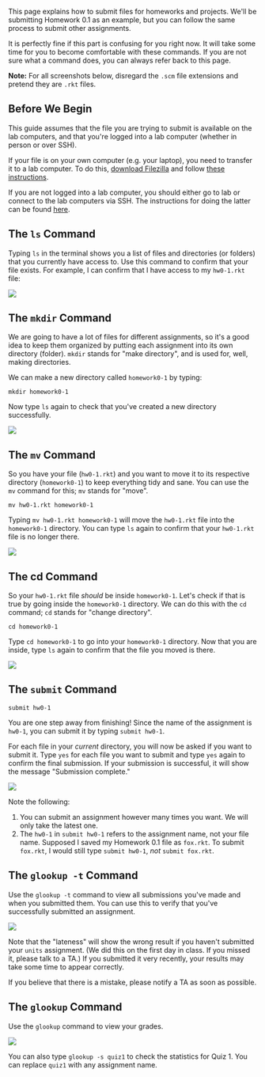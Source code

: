 This page explains how to submit files for homeworks and projects.
We'll be submitting Homework 0.1 as an example, but you can follow the same process to submit other assignments.

It is perfectly fine if this part is confusing for you right now.
It will take some time for you to become comfortable with these commands.
If you are not sure what a command does, you can always refer back to this page.

**Note:** For all screenshots below, disregard the `.scm` file extensions and pretend they are `.rkt` files.

## Before We Begin

This guide assumes that the file you are trying to submit is available on the lab computers, and that you're logged into a lab computer (whether in person or over SSH).

If your file is on your own computer (e.g. your laptop), you need to transfer it to a lab computer.
To do this, [download Filezilla](https://filezilla-project.org/download.php?type=client) and follow
[these instructions](https://docs.google.com/document/d/11afVDf885DrPUyLvLihbHMP2amTo8Va1pXEgEsvTA9U/edit?usp=sharing).

If you are not logged into a lab computer, you should either go to lab or connect to the lab computers via SSH.
The instructions for doing the latter can be found [here](https://docs.google.com/document/d/1a-eE4zeEpnL7vT54gbOAn8jLElMxwqPH3GkPnE3bXdU/edit?usp=sharing).

## The `ls` Command

Typing `ls` in the terminal shows you a list of files and directories (or folders) that you currently have access to.
Use this command to confirm that your file exists. For example, I can confirm that I have access to my `hw0-1.rkt` file:

![](/static/ls.jpg)

## The `mkdir` Command
    
We are going to have a lot of files for different assignments, so it's a good idea to
keep them organized by putting each assignment into its own directory (folder).
`mkdir` stands for "make directory", and is used for, well, making directories.

We can make a new directory called `homework0-1` by typing:

    mkdir homework0-1

Now type `ls` again to check that you've created
a new directory successfully.

![](/static/mkdir.png)

## The `mv` Command

So you have your file (`hw0-1.rkt`) and you want to move it to its respective
directory (`homework0-1`) to keep everything tidy and sane. You can use the `mv`
command for this; `mv` stands for "move".

    mv hw0-1.rkt homework0-1
    
Typing `mv hw0-1.rkt homework0-1` will move the `hw0-1.rkt` file into the
`homework0-1` directory. You can type `ls` again to confirm that your `hw0-1.rkt` file is no longer there.

![](/static/mv.png)

## The cd Command

So your `hw0-1.rkt` file *should* be inside `homework0-1`. Let's check if that is
true by going inside the `homework0-1` directory. We can do this with the `cd`
command; `cd` stands for "change directory".

    
    
    cd homework0-1
    

Type `cd homework0-1` to go into your `homework0-1` directory. Now that you
are inside, type `ls` again to confirm that the file you moved is there.

![](/static/cd.png)

## The `submit` Command
    
    
    submit hw0-1
    

You are one step away from finishing! Since the name of the assignment is
`hw0-1`, you can submit it by typing `submit hw0-1`.

For each file in your *current* directory, you will now be asked if you want to submit it.
Type `yes` for each file you want to submit and type `yes` again to confirm the final submission. If your
submission is successful, it will show the message "Submission complete."

![](/static/submit.png)

Note the following:

  1. You can submit an assignment however many times you want. We will only take the latest one.
  2. The `hw0-1` in `submit hw0-1` refers to the assignment name, not your file name. Supposed I saved my Homework 0.1 file as `fox.rkt`. To submit `fox.rkt`, I would still type `submit hw0-1`, *not* `submit fox.rkt`.

## The `glookup -t` Command

Use the `glookup -t` command to view all submissions you've made and when you submitted them.
You can use this to verify that you've successfully submitted an assignment.

![](/static/glookup-t.png)

Note that the "lateness" will show the wrong result if you haven't submitted your `units` assignment.
(We did this on the first day in class. If you missed it, please talk to a TA.)
If you submitted it very recently, your results may take some time to appear correctly.

If you believe that there is a mistake, please notify a TA as soon as possible.

## The `glookup` Command

Use the `glookup` command to view your grades.

![](/static/glookup.png)

You can also type `glookup -s quiz1` to check the
statistics for Quiz 1. You can replace `quiz1` with any assignment name.

<!--
The workflow for this is as follows:

1. go to the directory where your homework is

2. transfer the file to your instructional account

3. log in to your instructional account and submit from there

**1. `cd` to the directory where your homework .rkt file is located**

`cd` to the directory where your homework is. Mine is located in a folder
called hw1 on my Desktop, so as soon as I open my terminal I'm going to type
`cd` once to get to the home directory. Now, I'm going to type `cd Desktop` to
get to my Desktop.  Next I'm going to type `cd hw1` to get to the hw1
directory. When I type `ls`, I see this:

![ls hw1](/static/ls_hw1.png)

**2. `scp` your file over to your instructional account**

Now, I'm going to type `scp hw1.rkt cs61as-ta@torus.cs.berkeley.edu:`

It should ask you for your password. If it didn't it's probably because you
forgot the `:` at the end.

**3. `ssh` into your instructional account and submit**

Now, I'm going to log in to my cs61as account with ssh:

`ssh cs61as-ta@torus.cs.berkeley.edu`

Again, it should ask you for your password.

Once you're logged in you should see something like this:

![ssh](/static/ssh.png)

Notice the hw1.rkt file sitting there.

Now, you should make a directory called hw1, move the hw1.rkt file to that
directory, and submit from that directory. Instructions on how to do that are
in the previous tab.

## The "units" assignment

  1. Make a new file called "units".
  2. Inside it, write down which units you are taking. For example if you are in the 0-3 track, write "0 1 2 3" and if you are in the 1-4 track, write "1 2 3 4".
  3. submit it under the assignment name "units"

-->